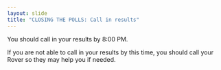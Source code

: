 ```yaml
---
layout: slide
title: "CLOSING THE POLLS: Call in results"
---
```


You should call in your results by 8:00 PM.

If you are not able to call in your results by this time, you should call your Rover so they may help you if needed.
